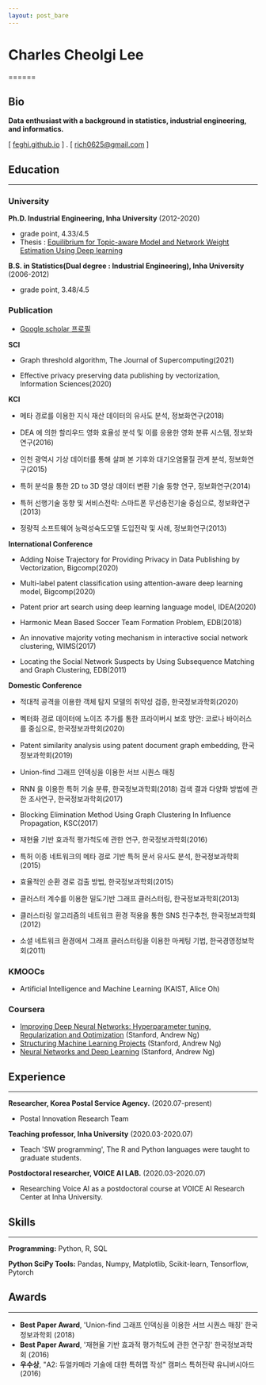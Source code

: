 ```yaml
---
layout: post_bare
---
```


# Charles Cheolgi Lee
======

## Bio

**Data enthusiast with a background in statistics, industrial engineering, and informatics.**

[ [feghi.github.io](http://feghi.github.io) ] . [ rich0625@gmail.com ]

## Education
---------

### University

**Ph.D. Industrial Engineering, Inha University** (2012-2020)

- grade point, 4.33/4.5
- Thesis : [Equilibrium for Topic-aware Model and Network Weight Estimation Using Deep learning](http://www.riss.kr/search/detail/DetailView.do?p_mat_type=be54d9b8bc7cdb09&control_no=bab5b7793a6b31c3ffe0bdc3ef48d419)

**B.S. in Statistics(Dual degree : Industrial Engineering), Inha University** (2006-2012)

- grade point, 3.48/4.5

### Publication
- [Google scholar 프로필](https://scholar.google.com/citations?user=RPNKDrYAAAAJ&hl=ko)

**SCI** 

- Graph threshold algorithm, The Journal of Supercomputing(2021)

- Effective privacy preserving data publishing by vectorization, Information Sciences(2020)

**KCI** 

- 메타 경로를 이용한 지식 재산 데이터의 유사도 분석, 정보화연구(2018)

- DEA 에 의한 할리우드 영화 효율성 분석 및 이를 응용한 영화 분류 시스템, 정보화연구(2016)

- 인천 광역시 기상 데이터를 통해 살펴 본 기후와 대기오염물질 관계 분석, 정보화연구(2015)
- 특허 분석을 통한 2D to 3D 영상 데이터 변환 기술 동향 연구, 정보화연구(2014)
- 특허 선행기술 동향 및 서비스전략: 스마트폰 무선충전기술 중심으로, 정보화연구(2013)
- 정량적 소프트웨어 능력성숙도모델 도입전략 및 사례, 정보화연구(2013)

**International Conference** 

- Adding Noise Trajectory for Providing Privacy in Data Publishing by Vectorization, Bigcomp(2020)

- Multi-label patent classification using attention-aware deep learning model,  Bigcomp(2020)

- Patent prior art search using deep learning language model, IDEA(2020)

- Harmonic Mean Based Soccer Team Formation Problem, EDB(2018)

- An innovative majority voting mechanism in interactive social network clustering, WIMS(2017)

- Locating the Social Network Suspects by Using Subsequence Matching and Graph Clustering, EDB(2011)

**Domestic Conference** 

- 적대적 공격을 이용한 객체 탐지 모델의 취약성 검증, 한국정보과학회(2020)

- 벡터화 경로 데이터에 노이즈 추가를 통한 프라이버시 보호 방안: 코로나 바이러스를 중심으로, 한국정보과학회(2020)

- Patent similarity analysis using patent document graph embedding, 한국정보과학회(2019)

- Union-find 그래프 인덱싱을 이용한 서브 시퀀스 매칭

- RNN 을 이용한 특허 기술 분류, 한국정보과학회(2018)
검색 결과 다양화 방법에 관한 조사연구, 한국정보과학회(2017)

- Blocking Elimination Method Using Graph Clustering In Influence Propagation, KSC(2017)

- 재현율 기반 효과적 평가척도에 관한 연구, 한국정보과학회(2016)

- 특허 이종 네트워크의 메타 경로 기반 특허 문서 유사도 분석, 한국정보과학회(2015)

- 효율적인 순환 경로 검출 방법, 한국정보과학회(2015)

- 클러스터 계수를 이용한 밀도기반 그래프 클러스터링, 한국정보과학회(2013)

- 클러스터링 알고리즘의 네트워크 환경 적용을 통한 SNS 친구추천, 한국정보과학회(2012)

- 소셜 네트워크 환경에서 그래프 클러스터링을 이용한 마케팅 기법, 한국경영정보학회(2011)

### KMOOCs

- Artificial Intelligence and Machine Learning (KAIST, Alice Oh)

### Coursera

- [Improving Deep Neural Networks: Hyperparameter tuning, Regularization and Optimization](https://www.coursera.org/account/accomplishments/certificate/ZFJYZ459L6UT) (Stanford, Andrew Ng)
- [Structuring Machine Learning Projects](https://www.coursera.org/account/accomplishments/certificate/MXYSPKJKVKKH) (Stanford, Andrew Ng)
- [Neural Networks and Deep Learning](
https://www.coursera.org/account/accomplishments/certificate/5E5C4V3NNC4J) (Stanford, Andrew Ng)

## Experience
---------
**Researcher, Korea Postal Service Agency.** (2020.07-present)

- Postal Innovation Research Team

**Teaching professor, Inha University** (2020.03-2020.07)

- Teach 'SW programming', The R and Python languages were taught to graduate students.

**Postdoctoral researcher, VOICE AI LAB.** (2020.03-2020.07)

- Researching Voice AI as a postdoctoral course at VOICE AI Research Center at Inha University.

## Skills
------
**Programming:** Python, R, SQL

**Python SciPy Tools:** Pandas, Numpy, Matplotlib, Scikit-learn, Tensorflow, Pytorch

## Awards
------
- **Best Paper Award**, 'Union-find 그래프 인덱싱을 이용한 서브 시퀀스 매칭' 한국정보과학회 (2018)
- **Best Paper Award**, '재현율 기반 효과적 평가척도에 관한 연구칭' 한국정보과학회 (2016)
- **우수상**, 	"A2: 듀얼카메라 기술에 대한 특허맵 작성" 캠퍼스 특허전략 유니버시아드 (2016)

